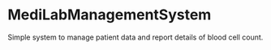 # MediLabManagementSystem
Simple system to manage patient data and report details of blood cell count.
